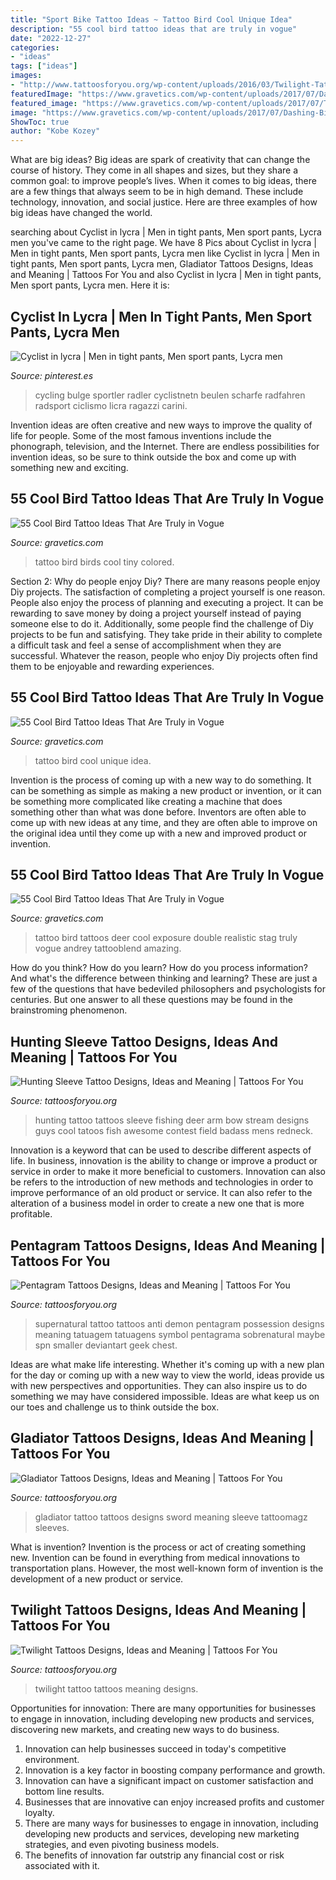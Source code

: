 ```yaml
---
title: "Sport Bike Tattoo Ideas ~ Tattoo Bird Cool Unique Idea"
description: "55 cool bird tattoo ideas that are truly in vogue"
date: "2022-12-27"
categories:
- "ideas"
tags: ["ideas"]
images:
- "http://www.tattoosforyou.org/wp-content/uploads/2016/03/Twilight-Tattoo-Pictures.jpg"
featuredImage: "https://www.gravetics.com/wp-content/uploads/2017/07/Dashing-Bird-Into-Realistic-Deer-Tattoo-On-Thigh.jpg"
featured_image: "https://www.gravetics.com/wp-content/uploads/2017/07/Tiny-Colored-Birds-On-Ribs.jpg"
image: "https://www.gravetics.com/wp-content/uploads/2017/07/Dashing-Bird-Into-Realistic-Deer-Tattoo-On-Thigh.jpg"
ShowToc: true
author: "Kobe Kozey"
---
```



What are big ideas?
Big ideas are spark of creativity that can change the course of history. They come in all shapes and sizes, but they share a common goal: to improve people’s lives. When it comes to big ideas, there are a few things that always seem to be in high demand. These include technology, innovation, and social justice. Here are three examples of how big ideas have changed the world.

	

		
searching about Cyclist in lycra | Men in tight pants, Men sport pants, Lycra men you've came to the right page. We have 8 Pics about Cyclist in lycra | Men in tight pants, Men sport pants, Lycra men like Cyclist in lycra | Men in tight pants, Men sport pants, Lycra men, Gladiator Tattoos Designs, Ideas and Meaning | Tattoos For You and also Cyclist in lycra | Men in tight pants, Men sport pants, Lycra men. Here it is:
		
    
## Cyclist In Lycra | Men In Tight Pants, Men Sport Pants, Lycra Men

<img loading=lazy src="https://i.pinimg.com/736x/68/6c/84/686c84f34f4e2113e21ca1de1189571b.jpg" onerror="this.onerror=null;this.src='https://tse4.mm.bing.net/th?id=OIP.3ydE5lR463DKuN7dneQ_bAHaKv&amp;pid=15.1';" alt="Cyclist in lycra | Men in tight pants, Men sport pants, Lycra men">

_Source: pinterest.es_

>cycling bulge sportler radler cyclistnetn beulen scharfe radfahren radsport ciclismo licra ragazzi carini. 

	

Invention ideas are often creative and new ways to improve the quality of life for people. Some of the most famous inventions include the phonograph, television, and the Internet. There are endless possibilities for invention ideas, so be sure to think outside the box and come up with something new and exciting.

    
## 55 Cool Bird Tattoo Ideas That Are Truly In Vogue

<img loading=lazy src="https://www.gravetics.com/wp-content/uploads/2017/07/Tiny-Colored-Birds-On-Ribs.jpg" onerror="this.onerror=null;this.src='https://tse2.mm.bing.net/th?id=OIP.c40gMmtoNcVXcJBLiDBN2AHaLH&amp;pid=15.1';" alt="55 Cool Bird Tattoo Ideas That Are Truly in Vogue">

_Source: gravetics.com_

>tattoo bird birds cool tiny colored. 

	

Section 2: Why do people enjoy Diy?
There are many reasons people enjoy Diy projects. The satisfaction of completing a project yourself is one reason. People also enjoy the process of planning and executing a project. It can be rewarding to save money by doing a project yourself instead of paying someone else to do it. Additionally, some people find the challenge of Diy projects to be fun and satisfying. They take pride in their ability to complete a difficult task and feel a sense of accomplishment when they are successful. Whatever the reason, people who enjoy Diy projects often find them to be enjoyable and rewarding experiences.

    
## 55 Cool Bird Tattoo Ideas That Are Truly In Vogue

<img loading=lazy src="https://www.gravetics.com/wp-content/uploads/2017/07/Unique-Bird-Tattoo-Idea.jpg" onerror="this.onerror=null;this.src='https://tse2.mm.bing.net/th?id=OIP.uyPIvnYvF7SwKdgu1jyIzAHaI4&amp;pid=15.1';" alt="55 Cool Bird Tattoo Ideas That Are Truly in Vogue">

_Source: gravetics.com_

>tattoo bird cool unique idea. 

	

Invention is the process of coming up with a new way to do something. It can be something as simple as making a new product or invention, or it can be something more complicated like creating a machine that does something other than what was done before. Inventors are often able to come up with new ideas at any time, and they are often able to improve on the original idea until they come up with a new and improved product or invention.

    
## 55 Cool Bird Tattoo Ideas That Are Truly In Vogue

<img loading=lazy src="https://www.gravetics.com/wp-content/uploads/2017/07/Dashing-Bird-Into-Realistic-Deer-Tattoo-On-Thigh.jpg" onerror="this.onerror=null;this.src='https://tse4.mm.bing.net/th?id=OIP.w47Or9TPpJcMqdaA_qGmZgHaMN&amp;pid=15.1';" alt="55 Cool Bird Tattoo Ideas That Are Truly in Vogue">

_Source: gravetics.com_

>tattoo bird tattoos deer cool exposure double realistic stag truly vogue andrey tattooblend amazing. 

	

How do you think? How do you learn? How do you process information? And what's the difference between thinking and learning? These are just a few of the questions that have bedeviled philosophers and psychologists for centuries. But one answer to all these questions may be found in the brainstroming phenomenon.

    
## Hunting Sleeve Tattoo Designs, Ideas And Meaning | Tattoos For You

<img loading=lazy src="https://www.tattoosforyou.org/wp-content/uploads/2017/11/Deer-Hunting-Sleeve-Tattoo.jpg" onerror="this.onerror=null;this.src='https://tse2.mm.bing.net/th?id=OIP.bUKkkpN_cF3qik-XpR7yggHaJ4&amp;pid=15.1';" alt="Hunting Sleeve Tattoo Designs, Ideas and Meaning | Tattoos For You">

_Source: tattoosforyou.org_

>hunting tattoo tattoos sleeve fishing deer arm bow stream designs guys cool tatoos fish awesome contest field badass mens redneck. 

	

Innovation is a keyword that can be used to describe different aspects of life. In business, innovation is the ability to change or improve a product or service in order to make it more beneficial to customers. Innovation can also be refers to the introduction of new methods and technologies in order to improve performance of an old product or service. It can also refer to the alteration of a business model in order to create a new one that is more profitable.

    
## Pentagram Tattoos Designs, Ideas And Meaning | Tattoos For You

<img loading=lazy src="https://www.tattoosforyou.org/wp-content/uploads/2016/03/Pentagram-Tattoo-Supernatural.jpg" onerror="this.onerror=null;this.src='https://tse1.mm.bing.net/th?id=OIP.7Y48ljktwF9H-plz1gmmYwHaJ4&amp;pid=15.1';" alt="Pentagram Tattoos Designs, Ideas and Meaning | Tattoos For You">

_Source: tattoosforyou.org_

>supernatural tattoo tattoos anti demon pentagram possession designs meaning tatuagem tatuagens symbol pentagrama sobrenatural maybe spn smaller deviantart geek chest. 

	

Ideas are what make life interesting. Whether it's coming up with a new plan for the day or coming up with a new way to view the world, ideas provide us with new perspectives and opportunities. They can also inspire us to do something we may have considered impossible. Ideas are what keep us on our toes and challenge us to think outside the box.

    
## Gladiator Tattoos Designs, Ideas And Meaning | Tattoos For You

<img loading=lazy src="https://www.tattoosforyou.org/wp-content/uploads/2016/03/Gladiator-Tattoo.jpg" onerror="this.onerror=null;this.src='https://tse2.mm.bing.net/th?id=OIP.xAhXK-D7TG71_OSqF14trAHaJ4&amp;pid=15.1';" alt="Gladiator Tattoos Designs, Ideas and Meaning | Tattoos For You">

_Source: tattoosforyou.org_

>gladiator tattoo tattoos designs sword meaning sleeve tattoomagz sleeves. 

	

What is invention?
Invention is the process or act of creating something new. Invention can be found in everything from medical innovations to transportation plans. However, the most well-known form of invention is the development of a new product or service.

    
## Twilight Tattoos Designs, Ideas And Meaning | Tattoos For You

<img loading=lazy src="http://www.tattoosforyou.org/wp-content/uploads/2016/03/Twilight-Tattoo-Pictures.jpg" onerror="this.onerror=null;this.src='https://tse4.mm.bing.net/th?id=OIP.xh4ulDQx6d6uOTV0FgdaEgHaJ3&amp;pid=15.1';" alt="Twilight Tattoos Designs, Ideas and Meaning | Tattoos For You">

_Source: tattoosforyou.org_

>twilight tattoo tattoos meaning designs. 

	

Opportunities for innovation: There are many opportunities for businesses to engage in innovation, including developing new products and services, discovering new markets, and creating new ways to do business.
1. Innovation can help businesses succeed in today's competitive environment.
2. Innovation is a key factor in boosting company performance and growth.
3. Innovation can have a significant impact on customer satisfaction and bottom line results.
4. Businesses that are innovative can enjoy increased profits and customer loyalty.
5. There are many ways for businesses to engage in innovation, including developing new products and services, developing new marketing strategies, and even pivoting business models.
6. The benefits of innovation far outstrip any financial cost or risk associated with it.

